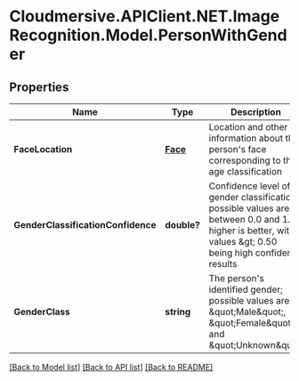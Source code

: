 # Cloudmersive.APIClient.NET.ImageRecognition.Model.PersonWithGender
## Properties

Name | Type | Description | Notes
------------ | ------------- | ------------- | -------------
**FaceLocation** | [**Face**](Face.md) | Location and other information about the person&#39;s face corresponding to this age classification | [optional] 
**GenderClassificationConfidence** | **double?** | Confidence level of gender classification; possible values are between 0.0 and 1.0; higher is better, with values &amp;gt; 0.50 being high confidence results | [optional] 
**GenderClass** | **string** | The person&#39;s identified gender; possible values are \&quot;Male\&quot;, \&quot;Female\&quot; and \&quot;Unknown\&quot; | [optional] 

[[Back to Model list]](../README.md#documentation-for-models) [[Back to API list]](../README.md#documentation-for-api-endpoints) [[Back to README]](../README.md)


